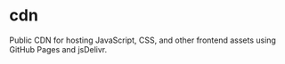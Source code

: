 # cdn
Public CDN for hosting JavaScript, CSS, and other frontend assets using GitHub Pages and jsDelivr.
